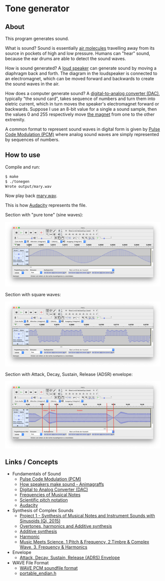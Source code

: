 Tone generator
==============

About
-----

This program generates sound.

What is sound? Sound is essentially [air molecules](https://animagraffs.com/loudspeaker/)
travelling away from its source in pockets of high and low pressure. Humans can "hear"
sound, because the ear drums are able to detect the sound waves.

How is sound generated? A [loud speaker](https://animagraffs.com/loudspeaker/) can generate
sound by moving a diaphragm back and forth. The diagram in the loudspeaker is connected to
an electromagnet, which can be moved forward and backwards to create the sound waves in the
air.

How does a computer generate sound? A [digital-to-analog converter (DAC)](https://en.wikipedia.org/wiki/Digital-to-analog_converter),
typically "the sound card", takes sequence of numbers and turn them into eletric current,
which in turn moves the speaker's electromagnet forward or backwards. Suppose I use an
8-bit value for a single a sound sample, then the values 0 and 255 respectively move
[the magnet](https://animagraffs.com/loudspeaker/) from one to the other extremity.

A common format to represent sound waves in digital form is given by
[Pulse Code Modulation (PCM)](https://www.tutorialspoint.com/digital_communication/digital_communication_pulse_code_modulation.htm)
where analog sound waves are simply represented by sequences of numbers.

How to use
----------

Compile and run:

```
$ make
$ ./tonegen
Wrote output/mary.wav
```

Now play back [mary.wav](https://raw.githubusercontent.com/dlorch/tonegen/master/output/mary.wav).

This is how [Audacity](https://www.audacityteam.org/) represents the file.

Section with "pure tone" (sine waves):

![sine waves](https://raw.githubusercontent.com/dlorch/tonegen/master/images/sine.png)

Section with square waves:

![square waves](https://raw.githubusercontent.com/dlorch/tonegen/master/images/square.png)

Section with Attack, Decay, Sustain, Release (ADSR) envelope:

![adsr envelope](https://raw.githubusercontent.com/dlorch/tonegen/master/images/adsr_envelope.png)

Links / Concepts
----------------

* Fundamentals of Sound
    * [Pulse Code Modulation (PCM)](https://www.tutorialspoint.com/digital_communication/digital_communication_pulse_code_modulation.htm)
    * [How speakers make sound - Animagraffs](https://animagraffs.com/loudspeaker/)
    * [Digital to Analog Converter (DAC)](https://en.wikipedia.org/wiki/Digital-to-analog_converter)
    * [Frequencies of Musical Notes](https://pages.mtu.edu/~suits/notefreqs.html)
    * [Scientific pitch notation](https://en.wikipedia.org/wiki/Scientific_pitch_notation)
    * [Audacity](https://www.audacityteam.org/)
* Synthesis of Complex Sounds
    * [Project 1 - Synthesis of Musical Notes and Instrument Sounds with Sinusoids (Qi, 2015)](https://web.eecs.utk.edu/~qi/ece505/project/proj1.pdf)
    * [Overtones, harmonics and Additive synthesis](https://www.youtube.com/watch?v=YsZKvLnf7wU)
    * [Additive synthesis](https://en.wikipedia.org/wiki/Additive_synthesis)
    * [Harmonic](https://en.wikipedia.org/wiki/Harmonic)
    * [Music Meets Science. 1 Pitch & Frequency, 2.Timbre & Complex Wave, 3. Frequency & Harmonics](https://www.youtube.com/watch?v=sWVvm8JPGcU)
* Envelope
    * [Attack, Decay, Sustain, Release (ADRS) Envelope](https://en.wikipedia.org/wiki/Envelope_(music))
* WAVE File Format
    * [WAVE PCM soundfile format](http://soundfile.sapp.org/doc/WaveFormat/)
    * [portable_endian.h](https://gist.github.com/panzi/6856583)
